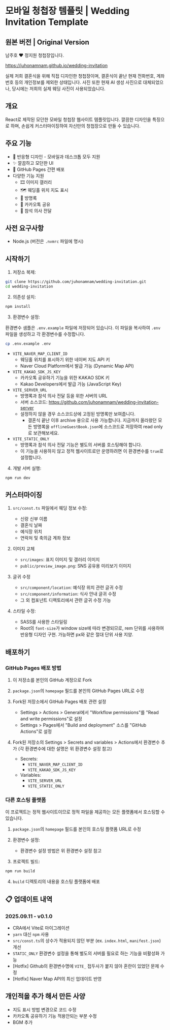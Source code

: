 # 모바일 청첩장 템플릿 | Wedding Invitation Template

## 원본 버전 | Original Version

남주호 ❤️ 정지원 청첩장입니다.

https://juhonamnam.github.io/wedding-invitation

실제 저희 결혼식을 위해 직접 디자인한 청첩장이며, 결혼식이 끝난 현재 전화번호, 계좌번호 등의 개인정보를 제외한 상태입니다. 사진 또한 현재 AI 생성 사진으로 대체되었으나, 당시에는 저희의 실제 웨딩 사진이 사용되었습니다.

## 개요

React로 제작된 모던한 모바일 청첩장 웹사이트 템플릿입니다. 깔끔한 디자인을 특징으로 하며, 손쉽게 커스터마이징하여 자신만의 청첩장으로 만들 수 있습니다.

## 주요 기능

- 📱 반응형 디자인 - 모바일과 데스크톱 모두 지원
- ✨ 깔끔하고 모던한 UI
- 🚀 GitHub Pages 간편 배포
- 다양한 기능 지원
    - 🎞️ 이미지 갤러리
    - 🗺️ 웨딩홀 위치 지도 표시
    - 💌 방명록
    - 💬 카카오톡 공유
    - 🎯 참석 의사 전달

## 사전 요구사항

- Node.js (버전은 `.nvmrc` 파일에 명시)

## 시작하기

1. 저장소 복제:

```bash
git clone https://github.com/juhonamnam/wedding-invitation.git
cd wedding-invitation
```

2. 의존성 설치:

```bash
npm install
```

3. 환경변수 설정:

환경변수 샘플은 `.env.example` 파일에 저장되어 있습니다. 이 파일을 복사하여 `.env` 파일을 생성하고 각 환경변수를 수정합니다.

```bash
cp .env.example .env
```

- `VITE_NAVER_MAP_CLIENT_ID`
    - 웨딩홀 위치를 표시하기 위한 네이버 지도 API 키
    - Naver Cloud Platform에서 발급 가능 (Dynamic Map API)
- `VITE_KAKAO_SDK_JS_KEY`
    - 카카오톡 공유하기 기능을 위한 KAKAO SDK 키
    - Kakao Developers에서 발급 가능 (JavaScript Key)
- `VITE_SERVER_URL`
    - 방명록과 참석 의사 전달 등을 위한 서버의 URL
    - 서버 소스코드: https://github.com/juhonamnam/wedding-invitation-server
    - 설정하지 않을 경우 소스코드상에 고정된 방명록만 보여줍니다.
        - 결혼식 끝난 이후 archive 용으로 사용 가능합니다. 지금까지 올라왔던 모든 방명록을 `offlineGuestBook.json`에 소스코드로 저장하여 read only로 보관해보세요.
- `VITE_STATIC_ONLY`
    - 방명록과 참석 의사 전달 기능은 별도의 서버를 호스팅해야 합니다.
    - 이 기능을 사용하지 않고 정적 웹사이트로만 운영하려면 이 환경변수를 `true`로 설정합니다.

4. 개발 서버 실행:

```bash
npm run dev
```

## 커스터마이징

1. `src/const.ts` 파일에서 웨딩 정보 수정:
    - 신랑 신부 이름
    - 결혼식 날짜
    - 예식장 위치
    - 연락처 및 축의금 계좌 정보

2. 이미지 교체
    - `src/images`: 표지 이미지 및 갤러리 이미지
    - `public/preview_image.png`: SNS 공유용 미리보기 이미지

3. 글귀 수정
    - `src/component/location`: 예식장 위치 관련 글귀 수정
    - `src/component/information`: 식사 안내 글귀 수정
    - 그 외 컴포넌트 디렉토리에서 관련 글귀 수정 가능

4. 스타일 수정:
    - SASS를 사용한 스타일링
    - Root의 `font-size`가 window size에 따라 변경되므로, rem 단위를 사용하여 반응형 디자인 구현. 가능하면 px와 같은 절대 단위 사용 지양.

## 배포하기

### GitHub Pages 배포 방법

1. 이 저장소를 본인의 GitHub 계정으로 Fork

2. `package.json`의 `homepage` 필드를 본인의 GitHub Pages URL로 수정

3. Fork된 저장소에서 GitHub Pages 배포 관련 설정
    - Settings > Actions > General에서 "Workflow permissions"를 "Read and write permissions"로 설정
    - Settings > Pages에서 "Build and deployment" 소스를 "GitHub Actions"로 설정

4. Fork된 저장소의 Settings > Secrets and variables > Actions에서 환경변수 추가 (각 환경변수에 대한 설명은 위 환경변수 설정 참고)
    - Secrets:
        - `VITE_NAVER_MAP_CLIENT_ID`
        - `VITE_KAKAO_SDK_JS_KEY`
    - Variables:
        - `VITE_SERVER_URL`
        - `VITE_STATIC_ONLY`

### 다른 호스팅 플랫폼

이 프로젝트는 정적 웹사이트이므로 정적 파일을 제공하는 모든 플랫폼에서 호스팅할 수 있습니다.

1. `package.json`의 `homepage` 필드를 본인의 호스팅 플랫폼 URL로 수정

2. 환경변수 설정:
    - 환경변수 설정 방법은 위 환경변수 설정 참고

3. 프로젝트 빌드:

```bash
npm run build
```

4. `build` 디렉토리의 내용을 호스팅 플랫폼에 배포

## 📋 업데이트 내역

### 2025.09.11 - v0.1.0

- CRA에서 Vite로 마이그레이션
- `yarn` 대신 `npm` 사용
- `src/const.ts`의 상수가 적용되지 않던 부분 (ex. `index.html`, `manifest.json`) 개선
- `STATIC_ONLY` 환경변수 설정을 통해 별도의 서버를 필요로 하는 기능을 비활성화 가능
- [Hotfix] Github의 환경변수명에 `VITE_` 접두사가 붙지 않아 혼란이 있었던 문제 수정
- [Hotfix] Naver Map API의 최신 업데이트 반영

## 개인적을 추가 해서 만든 사양

- 지도 표시 방법 변경으로 코드 수정
- 카카오톡 공유하기 기능 적용안되는 부분 수정
- BGM 추가